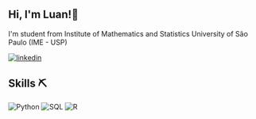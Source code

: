 ## Hi, I'm Luan!👋
I'm student from Institute of Mathematics and Statistics University of São Paulo (IME - USP)


[![linkedin](https://img.shields.io/badge/LinkedIn-0077B5?style=for-the-badge&logo=linkedin&logoColor=white)](https://www.linkedin.com/in/luan-consorti-rigotti-725009155/)

## Skills ⛏️

![Python](https://img.shields.io/badge/Python-14354C?style=for-the-badge&logo=python&logoColor=white)
![SQL](https://img.shields.io/badge/MySQL-00000F?style=for-the-badge&logo=mysql&logoColor=white)
![R](https://img.shields.io/badge/R-276DC3?style=for-the-badge&logo=r&logoColor=white)
